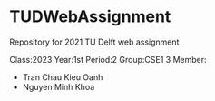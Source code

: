 # TUDWebAssignment
Repository for 2021 TU Delft web assignment

Class:2023
Year:1st
Period:2
Group:CSE1 3
Member:
- Tran Chau Kieu Oanh
- Nguyen Minh Khoa
